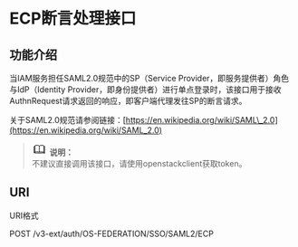 # ECP断言处理接口<a name="zh-cn_topic_0057845614"></a>

## 功能介绍<a name="section46562811165510"></a>

当IAM服务担任SAML2.0规范中的SP（Service Provider，即服务提供者）角色与IdP（Identity Provider，即身份提供者）进行单点登录时，该接口用于接收AuthnRequest请求返回的响应，即客户端代理发往SP的断言请求。

关于SAML2.0规范请参阅链接：[https://en.wikipedia.org/wiki/SAML\_2.0](https://en.wikipedia.org/wiki/SAML_2.0)

>![](public_sys-resources/icon-note.gif) **说明：**   
>不建议直接调用该接口，请使用openstackclient获取token。  

## URI<a name="section273229165510"></a>

URI格式

POST /v3-ext/auth/OS-FEDERATION/SSO/SAML2/ECP

